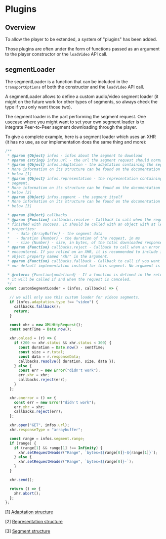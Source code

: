 # Plugins

## Overview

To allow the player to be extended, a system of "plugins" has been added.

Those plugins are often under the form of functions passed as an argument to the player constructor or the ``loadVideo`` API call.

## <a name="segmentLoader"></a>segmentLoader

The segmentLoader is a function that can be included in the ``transportOptions`` of both the constructor and the ``loadVideo`` API call.

A segmentLoader allows to define a custom audio/video segment loader (it might on the future work for other types of segments, so always check the type if you only want those two).

The segment loader is the part performing the segment request. One usecase where you might want to set your own segment loader is to integrate Peer-to-Peer segment downloading through the player.

To give a complete example, here is a segment loader which uses an XHR (it has no use, as our implementation does the same thing and more):
```js
/**
 * @param {Object} infos - infos about the segment to download
 * @param {string} infos.url - the url the segment request should normally be on
 * @param {Object} infos.adaptation - the adaptation containing the segment.
 * More information on its structure can be found on the documentation linked
 * below [1]
 * @param {Object} infos.representation - the representation containing the
 * segment.
 * More information on its structure can be found on the documentation linked
 * below [2]
 * @param {Object} infos.segment - the segment itself
 * More information on its structure can be found on the documentation linked
 * below [3]

 * @param {Object} callbacks
 * @param {Function} callbacks.resolve - Callback to call when the request is
 * finished with success. It should be called with an object with at least 3
 * properties:
 *   - data {ArrayBuffer} - the segment data
 *   - duration {Number} - the duration of the request, in ms
 *   - size {Number} - size, in bytes, of the total downloaded response.
 * @param {Function} callbacks.reject - Callback to call when an error is
 * encountered. If you relied on an XHR, it is recommended to include it as an
 * object property named "xhr" in the argument.
 * @param {Function} callbacks.fallback - Callback to call if you want to call
 * our default implementation instead for this segment. No argument is needed.

 * @returns {Function|undefined} - If a function is defined in the return value,
 * it will be called if and when the request is canceled.
 */
const customSegmentLoader = (infos, callbacks) => {

  // we will only use this custom loader for videos segments.
  if (infos.adaptation.type !== "video") {
    callbacks.fallback();
    return;
  }

  const xhr = new XMLHttpRequest();
  const sentTime = Date.now();

  xhr.onload = (r) => {
    if (200 <= xhr.status && xhr.status < 300) {
      const duration = Date.now() - sentTime;
      const size = r.total;
      const data = r.responseData;
      callbacks.resolve({ duration, size, data });
    } else {
      const err = new Error("didn't work");
      err.xhr = xhr;
      callbacks.reject(err);
    }
  };

  xhr.onerror = () => {
    const err = new Error("didn't work");
    err.xhr = xhr;
    callbacks.reject(err);
  };

  xhr.open("GET", infos.url);
  xhr.responseType = "arraybuffer";

  const range = infos.segment.range;
  if (range) {
    if (range[1] && range[1] !== Infinity) {
      xhr.setRequestHeader("Range", `bytes=${range[0]}-${range[1]}`);
    } else {
      xhr.setRequestHeader("Range", `bytes=${range[0]}-`);
    }
  }

  xhr.send();

  return () => {
    xhr.abort();
  };
};
```
[1] [Adaptation structure](./manifest.md#adaptation)

[2] [Representation structure](./manifest.md#representation)

[3] [Segment structure](./manifest.md#segment)
